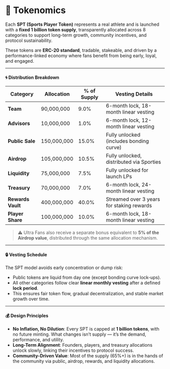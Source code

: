 # 💸 Tokenomics

Each **SPT (Sports Player Token)** represents a real athlete and is launched with a **fixed 1 billion token supply**, transparently allocated across 8 categories to support long-term growth, community incentives, and protocol sustainability.

These tokens are **ERC-20 standard**, tradable, stakeable, and driven by a performance-linked economy where fans benefit from being early, loyal, and engaged.

***

#### 🌀 Distribution Breakdown

| Category          | Allocation  | % of Supply | Vesting Details                           |
| ----------------- | ----------- | ----------- | ----------------------------------------- |
| **Team**          | 90,000,000  | 9.0%        | 6-month lock, 18-month linear vesting     |
| **Advisors**      | 10,000,000  | 1.0%        | 6-month lock, 12-month linear vesting     |
| **Public Sale**   | 150,000,000 | 15.0%       | Fully unlocked (includes bonding curve)   |
| **Airdrop**       | 105,000,000 | 10.5%       | Fully unlocked, distributed via Sporties  |
| **Liquidity**     | 75,000,000  | 7.5%        | Fully unlocked for launch LPs             |
| **Treasury**      | 70,000,000  | 7.0%        | 6-month lock, 24-month linear vesting     |
| **Rewards Vault** | 400,000,000 | 40.0%       | Streamed over 3 years for staking rewards |
| **Player Share**  | 100,000,000 | 10.0%       | 6-month lock, 18-month linear vesting     |

> ⚠️ Ultra Fans also receive a separate bonus equivalent to **5% of the Airdrop value**, distributed through the same allocation mechanism.

***

#### 🔒 Vesting Schedule

The SPT model avoids early concentration or dump risk:

* Public tokens are liquid from day one (except bonding curve lock-ups).
* All other categories follow clear **linear monthly vesting** after a defined **lock period**.
* This ensures fair token flow, gradual decentralization, and stable market growth over time.

***

#### 💰 Design Principles

* **No Inflation, No Dilution**: Every SPT is capped at **1 billion tokens**, with no future minting. What changes isn’t supply — it’s the demand, performance, and utility.
* **Long-Term Alignment**: Founders, players, and treasury allocations unlock slowly, linking their incentives to protocol success.
* **Community-Driven Value**: Most of the supply (65%+) is in the hands of the community via public, airdrop, rewards, and liquidity allocations.
